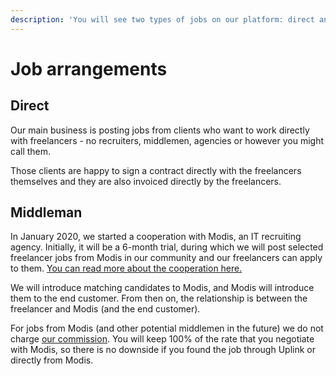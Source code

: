 ```yaml
---
description: 'You will see two types of jobs on our platform: direct and through a middleman'
---
```


# Job arrangements

## Direct

Our main business is posting jobs from clients who want to work directly with freelancers - no recruiters, middlemen, agencies or however you might call them.

Those clients are happy to sign a contract directly with the freelancers themselves and they are also invoiced directly by the freelancers.

## Middleman

In January 2020, we started a cooperation with Modis, an IT recruiting agency. Initially, it will be a 6-month trial, during which we will post selected freelancer jobs from Modis in our community and our freelancers can apply to them. [You can read more about the cooperation here.](https://uplink.tech/blog/announcing-our-cooperation-with-modis/)

We will introduce matching candidates to Modis, and Modis will introduce them to the end customer. From then on, the relationship is between the freelancer and Modis \(and the end customer\).

For jobs from Modis \(and other potential middlemen in the future\) we do not charge [our commission](https://kb.uplink.tech/freelancers/our-commission). You will keep 100% of the rate that you negotiate with Modis, so there is no downside if you found the job through Uplink or directly from Modis.


